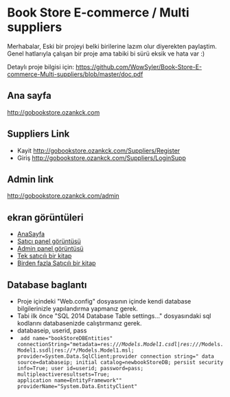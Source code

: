 
# Book Store E-commerce / Multi suppliers
Merhabalar,
Eski bir projeyi belki birilerine lazım olur diyerekten paylaştim. 
Genel hatlarıyla çalışan bir proje ama tabiki bi sürü eksik ve hata var :)

Detaylı proje bilgisi için: https://github.com/WowSyler/Book-Store-E-commerce-Multi-suppliers/blob/master/doc.pdf

## Ana sayfa 
http://gobookstore.ozankck.com
## Suppliers Link
* Kayit
http://gobookstore.ozankck.com/Suppliers/Register
* Giriş
http://gobookstore.ozankck.com/Suppliers/LoginSupp

## Admin link
http://gobookstore.ozankck.com/admin

## ekran görüntüleri
* [AnaSayfa](https://i.hizliresim.com/W73MAY.png)
* [Satıcı panel görüntüsü](https://i.hizliresim.com/Rnz7L1.png)
* [Admin panel görüntüsü](https://i.hizliresim.com/z0oPvY.png)
* [Tek satıcılı bir kitap](https://i.hizliresim.com/G9M8Q2.png)
* [Birden fazla Satıcılı bir kitap](https://i.hizliresim.com/6JWA7P.png)


## Database baglantı
* Proje içindeki "Web.config" dosyasının içinde kendi database bilgilerinizle yapılandırma yapmanız gerek. 
* Tabi ilk önce "SQL 2014 Database Table settings..." dosyasındaki sql kodlarını databasenizde calıştırmanız gerek.
* databaseip, userid, pass
* <code> add name="bookStoreDBEntities" connectionString="metadata=res://*/Models.Model1.csdl|res://*/Models.Model1.ssdl|res://*/Models.Model1.msl;
       provider=System.Data.SqlClient;provider connection string=&quot;
       data source=databaseip;
       initial catalog=newbookStoreDB;
       persist security info=True;
       user id=userid;
       password=pass;
       multipleactiveresultsets=True;
       application name=EntityFramework&quot;" providerName="System.Data.EntityClient" </code>
